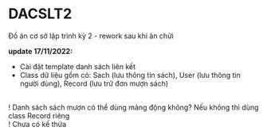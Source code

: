 # DACSLT2
Đồ án cơ sở lập trình kỳ 2 - rework sau khi ăn chửi

<b> update 17/11/2022: </b>
- Cài đặt template danh sách liên kết
- Class dữ liệu gồm có: Sach (lưu thông tin sách), User (lưu thông tin người dùng), Record (lưu trữ đơn mượn sách)
<br>
! Danh sách sách mượn có thể dùng mảng động không? Nếu không thì dùng class Record riêng <br>
! Chưa có kế thừa

